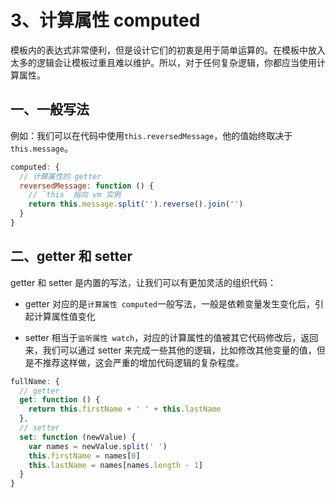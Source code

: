 # 3、计算属性 computed

模板内的表达式非常便利，但是设计它们的初衷是用于简单运算的。在模板中放入太多的逻辑会让模板过重且难以维护。所以，对于任何复杂逻辑，你都应当使用计算属性。

## 一、一般写法

例如：我们可以在代码中使用`this.reversedMessage`，他的值始终取决于`this.message`。

```js
computed: {
  // 计算属性的 getter
  reversedMessage: function () {
    // `this` 指向 vm 实例
    return this.message.split('').reverse().join('')
  }
}
```

## 二、getter 和 setter

getter 和 setter 是内置的写法，让我们可以有更加灵活的组织代码：

- getter 对应的是`计算属性 computed`一般写法，一般是依赖变量发生变化后，引起计算属性值变化

- setter 相当于`监听属性 watch`，对应的计算属性的值被其它代码修改后，返回来，我们可以通过 setter 来完成一些其他的逻辑，比如修改其他变量的值，但是不推荐这样做，这会严重的增加代码逻辑的复杂程度。

```js
fullName: {
  // getter
  get: function () {
    return this.firstName + ' ' + this.lastName
  },
  // setter
  set: function (newValue) {
    var names = newValue.split(' ')
    this.firstName = names[0]
    this.lastName = names[names.length - 1]
  }
}
```
